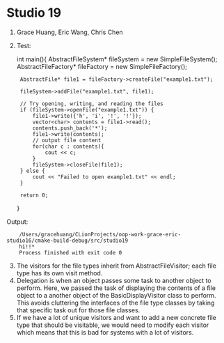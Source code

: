 # Studio 19
1. Grace Huang, Eric Wang, Chris Chen
2. Test:


    int main(){
        AbstractFileSystem* fileSystem = new SimpleFileSystem();
        AbstractFileFactory* fileFactory = new SimpleFileFactory();
    
        AbstractFile* file1 = fileFactory->createFile("example1.txt");
    
        fileSystem->addFile("example1.txt", file1);
    
        // Try opening, writing, and reading the files
        if (fileSystem->openFile("example1.txt")) {
            file1->write({'h', 'i', '!', '!'});
            vector<char> contents = file1->read();
            contents.push_back('*');
            file1->write(contents);
            // output file content
            for(char c : contents){
                cout << c;
            }
            fileSystem->closeFile(file1);
        } else {
            cout << "Failed to open example1.txt" << endl;
        }
        
        return 0;
    }

Output: 

        /Users/gracehuang/CLionProjects/oop-work-grace-eric-studio16/cmake-build-debug/src/studio19
        hi!!*
        Process finished with exit code 0

3. The visitors for the file types inherit from AbstractFileVisitor; each file type has its own visit method.
4. Delegation is when an object passes some task to another object to perform. Here, we passed the task of displaying the 
   contents of a file object to a another object of the BasicDisplayVisitor class to perform. This avoids cluttering the interfaces of the
   file type classes by taking that specific task out for those file classes.
5. If we have a lot of unique visitors and want to add a new concrete file type that should be visitable, we would need to modify
   each visitor which means that this is bad for systems with a lot of visitors.